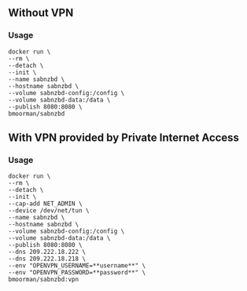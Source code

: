 ## Without VPN

### Usage
```
docker run \
--rm \
--detach \
--init \
--name sabnzbd \
--hostname sabnzbd \
--volume sabnzbd-config:/config \
--volume sabnzbd-data:/data \
--publish 8080:8080 \
bmoorman/sabnzbd
```

## With VPN provided by Private Internet Access

### Usage
```
docker run \
--rm \
--detach \
--init \
--cap-add NET_ADMIN \
--device /dev/net/tun \
--name sabnzbd \
--hostname sabnzbd \
--volume sabnzbd-config:/config \
--volume sabnzbd-data:/data \
--publish 8080:8080 \
--dns 209.222.18.222 \
--dns 209.222.18.218 \
--env "OPENVPN_USERNAME=**username**" \
--env "OPENVPN_PASSWORD=**password**" \
bmoorman/sabnzbd:vpn
```

